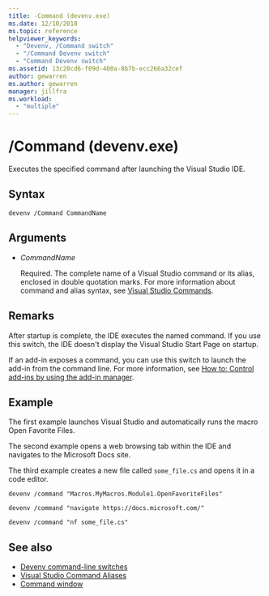 ```yaml
---
title: -Command (devenv.exe)
ms.date: 12/10/2018
ms.topic: reference
helpviewer_keywords:
  - "Devenv, /Command switch"
  - "/Command Devenv switch"
  - "Command Devenv switch"
ms.assetid: 13c20cd6-f09d-400a-8b7b-ecc266a32cef
author: gewarren
ms.author: gewarren
manager: jillfra
ms.workload:
  - "multiple"
---
```

# /Command (devenv.exe)

Executes the specified command after launching the Visual Studio IDE.

## Syntax

```shell
devenv /Command CommandName
```

## Arguments

- *CommandName*

  Required. The complete name of a Visual Studio command or its alias, enclosed in double quotation marks. For more information about command and alias syntax, see [Visual Studio Commands](../../ide/reference/visual-studio-commands.md).

## Remarks

After startup is complete, the IDE executes the named command. If you use this switch, the IDE doesn't display the Visual Studio Start Page on startup.

If an add-in exposes a command, you can use this switch to launch the add-in from the command line. For more information, see [How to: Control add-ins by using the add-in manager](/previous-versions/xwdatdwh(v=vs.140)).

## Example

The first example launches Visual Studio and automatically runs the macro Open Favorite Files.

The second example opens a web browsing tab within the IDE and navigates to the Microsoft Docs site.

The third example creates a new file called `some_file.cs` and opens it in a code editor.

```shell
devenv /command "Macros.MyMacros.Module1.OpenFavoriteFiles"

devenv /command "navigate https://docs.microsoft.com/"

devenv /command "nf some_file.cs"
```

## See also

- [Devenv command-line switches](../../ide/reference/devenv-command-line-switches.md)
- [Visual Studio Command Aliases](../../ide/reference/visual-studio-command-aliases.md)
- [Command window](command-window.md)